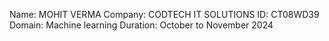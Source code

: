 Name: MOHIT VERMA
Company: CODTECH IT SOLUTIONS
ID: CT08WD39
Domain: Machine learning
Duration: October to November 2024
